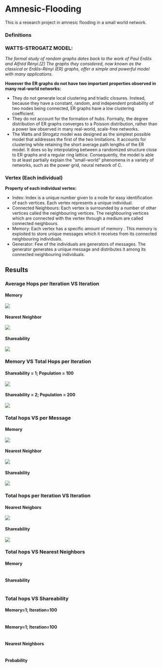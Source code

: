 # Amnesic-Flooding
This is a research project in amnesic flooding in a small world network.
### Definitions

### WATTS-STROGATZ MODEL: 
_The formal study of random graphs dates back to the work of Paul Erdős and Alfréd Rényi.[2] The graphs they considered, now known as the classical or Erdős–Rényi (ER) graphs, offer a simple and powerful model with many applications._

**However the ER graphs do not have two important properties observed in many real-world networks:**

* They do not generate local clustering and triadic closures. Instead, because they have a constant, random, and independent probability of two nodes being connected, ER graphs have a low clustering coefficient.
* They do not account for the formation of hubs. Formally, the degree distribution of ER graphs converges to a Poisson distribution, rather than a power law observed in many real-world, scale-free networks.
* The Watts and Strogatz model was designed as the simplest possible model that addresses the first of the two limitations. It accounts for clustering while retaining the short average path lengths of the ER model. It does so by interpolating between a randomized structure close to ER graphs and a regular ring lattice. Consequently, the model is able to at least partially explain the "small-world" phenomena in a variety of networks, such as the power grid, neural network of C.

### Vertex (Each individual)
**Property of each individual vertex:**
* Index: Index is a unique number given to a node for easy identification of each vertices. Each vertex represents a unique individual.
* Connected Neighbours: Each vertex is surrounded by a number of other vertices called the neighbouring vertices. The neighbouring vertices which are connected with the vertex through a medium are called connected neighbours.
* Memory: Each vertex has a specific amount of memory . This memory is exploited to store unique messages which it receives from its connected neighbouring individuals. 
* Generator: Few of the individuals are generators of messages. The generator generates a unique message and distributes it among its connected neighbouring individuals. 


## Results

### Average Hops per Iteration VS Iteration
#### Memory
![](https://github.com/thecrazyphysicist369/Amnesic-Flooding/blob/main/Results/Average%20Hops%20per%20iteration%20vs%20Iteration/Memory/memory_avghopvsiteration.gif)

#### Nearest Neighbor
![](https://github.com/thecrazyphysicist369/Amnesic-Flooding/blob/main/Results/Average%20Hops%20per%20iteration%20vs%20Iteration/Nearest%20Neighbour/nearestneighbour_avghopvsiteration.gif)

#### Shareability
![](https://github.com/thecrazyphysicist369/Amnesic-Flooding/blob/main/Results/Average%20Hops%20per%20iteration%20vs%20Iteration/Shareability/shareability_avghopvsiteration.gif)



### Memory VS Total Hops per Iteration
#### Shareability = 1; Population = 100
![](https://github.com/thecrazyphysicist369/Amnesic-Flooding/blob/main/Results/Memory%20vs%20Total%20Hops%20per%20Iteration/Shareability%201%3B%20Nodes%20100/shareability1nodes100.gif)

#### Shareability = 2; Population = 200
![](https://github.com/thecrazyphysicist369/Amnesic-Flooding/blob/main/Results/Memory%20vs%20Total%20Hops%20per%20Iteration/Shareability%202%3B%20Nodes%20200/shareability2node200.gif)



### Total hops VS per Message
#### Memory
![](https://github.com/thecrazyphysicist369/Amnesic-Flooding/blob/main/Results/Per%20Message%20total%20Hops/Memory/memory_permessagehops.gif)

#### Nearest Neighbor
![](https://github.com/thecrazyphysicist369/Amnesic-Flooding/blob/main/Results/Per%20Message%20total%20Hops/Nearest%20Neighbors/nearest_neighbour_permessagehops.gif)

#### Shareability
![](https://github.com/thecrazyphysicist369/Amnesic-Flooding/blob/main/Results/Per%20Message%20total%20Hops/Shareability/shreability.gif)



### Total hops per Iteration VS Iteration
#### Nearest Neigbors
![](https://github.com/thecrazyphysicist369/Amnesic-Flooding/blob/main/Results/Total%20hops%20per%20Iteration%20vs%20Iteration/Nearest%20Neighbors/nearest_neighbour.gif)

#### Shareability
![](https://github.com/thecrazyphysicist369/Amnesic-Flooding/blob/main/Results/Total%20hops%20per%20Iteration%20vs%20Iteration/Shareability/shareability.gif)



### Total hops VS Nearest Neighbors
#### Memory
![]()

#### Shareability
![]()



### Total hops VS Shareability
#### Memory=1; Iteration=100
![]()


#### Memory=1; Iteration=100
![]()


#### Nearest Neighbors
![]()


#### Probability
![]()
